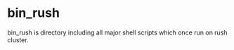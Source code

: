 # bin_rush

bin_rush is directory including all major shell scripts which once run on rush cluster.
